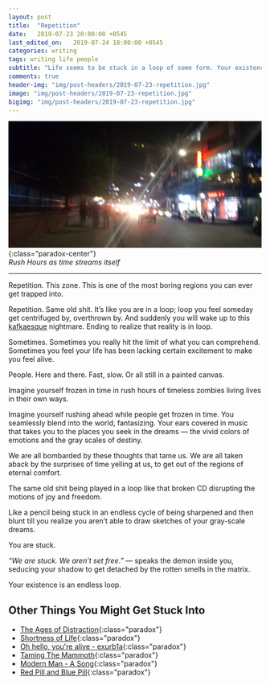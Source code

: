 ```yaml
---
layout: post
title:  "Repetition"
date:   2019-07-23 20:00:00 +0545
last_edited_on:   2019-07-24 18:00:00 +0545
categories: writing
tags: writing life people
subtitle: "Life seems to be stuck in a loop of some form. Your existence cannot get out of it."
comments: true
header-img: "img/post-headers/2019-07-23-repetition.jpg"
image: "img/post-headers/2019-07-23-repetition.jpg"
bigimg: "img/post-headers/2019-07-23-repetition.jpg"
---
```


![Hanging By The Wire](/img/post-headers/2019-07-23-repetition.jpg){:class="paradox-center"}  
*Rush Hours as time streams itself*

<hr/>


Repetition. This zone. This is one of the most boring regions you can ever get trapped into. 

Repetition. Same old shit. It’s like you are in a loop; loop you feel someday get centrifuged by, overthrown by. And suddenly you will wake up to this [kafkaesque](/writing/kafkaesque.html) nightmare. Ending to realize that reality is in loop.

Sometimes. Sometimes you really hit the limit of what you can comprehend. Sometimes you feel your life has been lacking certain excitement to make you feel alive. 

People. Here and there. Fast, slow. Or all still in a painted canvas. 

Imagine yourself frozen in time in rush hours of timeless zombies living lives in their own ways. 

Imagine yourself rushing ahead while people get frozen in time. You seamlessly blend into the world, fantasizing. Your ears covered in music that takes you to the places you seek in the dreams — the vivid colors of emotions and the gray scales of destiny. 

We are all bombarded by these thoughts that tame us. We are all taken aback by the surprises of time yelling at us, to get out of the regions of eternal comfort. 

The same old shit being played in a loop like that broken CD disrupting the motions of joy and freedom. 

Like a pencil being stuck in an endless cycle of being sharpened and then blunt till you realize you aren’t able to draw sketches of your gray-scale dreams. 

You are stuck. 

*“We are stuck. We aren’t set free.”* — speaks the demon inside you, seducing your shadow to get detached by the rotten smells in the matrix.

Your existence is an endless loop.

## Other Things You Might Get Stuck Into
- [The Ages of Distraction](https://aeon.co/essays/busy-and-distracted-everybody-has-been-since-at-least-1710){:class="paradox"}
- [Shortness of Life](https://tim.blog/2009/04/24/on-the-shortness-of-life-an-introduction-to-seneca/){:class="paradox"}
- [Oh hello, you're alive - exurb1a](https://www.youtube.com/watch?v=VLAAy_pM-k8){:class="paradox"}
- [Taming The Mammoth](https://waitbutwhy.com/2014/06/taming-mammoth-let-peoples-opinions-run-life.html){:class="paradox"}
- [Modern Man - A Song](https://www.youtube.com/watch?v=-tUXFIyKAHI){:class="paradox"}  
- [Red Pill and Blue Pill](https://en.wikipedia.org/wiki/Red_pill_and_blue_pill){:class="paradox"}
